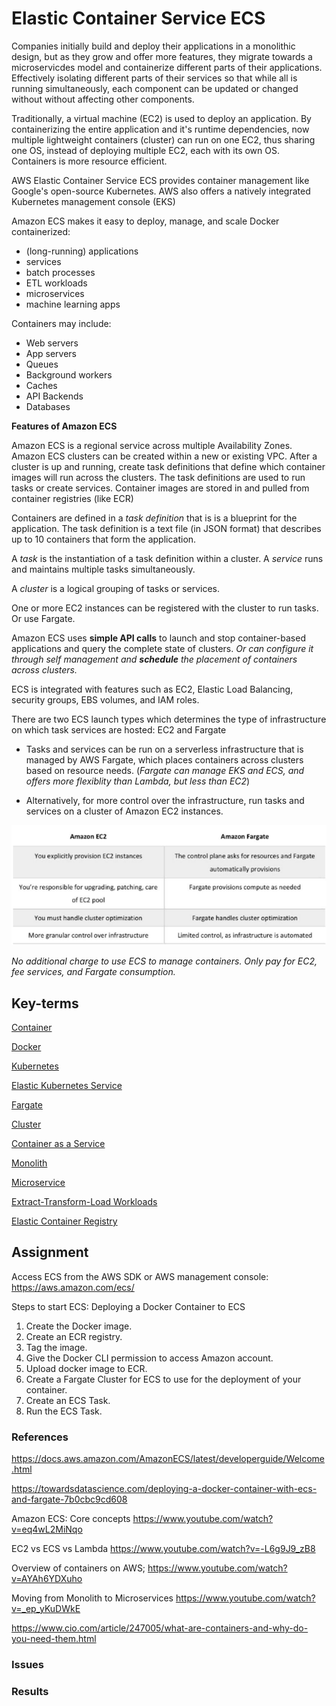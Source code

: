 # Elastic Container Service ECS

Companies initially build and deploy their applications in a monolithic design, but as they grow and offer more features, they migrate towards a microservicdes model and containerize different parts of their applications. Effectively isolating different parts of their services so that while all is running simultaneously, each component can be updated or changed without without affecting other components.

Traditionally, a virtual machine (EC2) is used to deploy an application. By containerizing the entire application and it's runtime dependencies, now multiple lightweight containers (cluster) can run on one EC2, thus sharing one OS, instead of deploying multiple EC2, each with its own OS. Containers is more resource efficient. 

AWS Elastic Container Service ECS provides container management like Google's open-source Kubernetes. AWS also offers a natively integrated Kubernetes management console (EKS)

Amazon ECS makes it easy to deploy, manage, and scale Docker containerized:
* (long-running) applications 
* services 
* batch processes 
* ETL workloads 
* microservices 
* machine learning apps

Containers may include:
* Web servers
* App servers
* Queues
* Background workers
* Caches
* API Backends
* Databases

**Features of Amazon ECS**

Amazon ECS is a regional service across multiple Availability Zones. Amazon ECS clusters can be created within a new or existing VPC. After a cluster is up and running, create task definitions that define which container images will run across the clusters. The task definitions are used to run tasks or create services. Container images are stored in and pulled from container registries (like ECR)

Containers are defined in a *task definition* that is is a blueprint for the application. The task definition is a text file (in JSON format) that describes up to 10 containers that form the application.

A *task* is the instantiation of a task definition within a cluster. A *service* runs and maintains multiple tasks simultaneously.

A *cluster* is a logical grouping of tasks or services.

One or more EC2 instances can be registered with the cluster to run tasks. Or use Fargate.

Amazon ECS uses **simple API calls** to launch and stop container-based applications and query the complete state of clusters. 
*Or can configure it through self management and **schedule** the placement of containers across clusters.*

ECS is integrated with features such as EC2, Elastic Load Balancing, security groups, EBS volumes, and IAM roles. 

There are two ECS launch types which determines the type of infrastructure on which task services are hosted: EC2 and Fargate

* Tasks and services can be run on a serverless infrastructure that is managed by AWS Fargate, which places containers across clusters based on resource needs. (*Fargate can manage EKS and ECS, and offers more flexiblity than Lambda, but less than EC2*)

* Alternatively, for more control over the infrastructure, run tasks and services on a cluster of Amazon EC2 instances.

![](../00_includes/wk05/ecs-launch-types.png)


*No additional charge to use ECS to manage containers. Only pay for EC2, fee services, and Fargate consumption.*


## Key-terms
[Container](beschrijvingen/general-glossary.md#container)

[Docker](beschrijvingen/general-glossary.md#docker)

[Kubernetes](beschrijvingen/general-glossary.md#kubernetes)

[Elastic Kubernetes Service](beschrijvingen/aws-cloud-glossary.md#elastic-kubernetes-service)

[Fargate](beschrijvingen/aws-cloud-glossary.md#fargate)

[Cluster]()

[Container as a Service]()

[Monolith]()

[Microservice]()

[Extract-Transform-Load Workloads]()

[Elastic Container Registry](beschrijvingen/aws-cloud-glossary.md#elastic-container-registry)



## Assignment

Access ECS from the AWS SDK or AWS management console: https://aws.amazon.com/ecs/

Steps to start ECS:
Deploying a Docker Container to ECS

1) Create the Docker image.
2) Create an ECR registry.
3) Tag the image.
4) Give the Docker CLI permission to access Amazon account.
5) Upload docker image to ECR.
6) Create a Fargate Cluster for ECS to use for the deployment of your container.
7) Create an ECS Task.
8) Run the ECS Task.

### References
https://docs.aws.amazon.com/AmazonECS/latest/developerguide/Welcome.html

https://towardsdatascience.com/deploying-a-docker-container-with-ecs-and-fargate-7b0cbc9cd608

Amazon ECS: Core concepts
https://www.youtube.com/watch?v=eq4wL2MiNqo

EC2 vs ECS vs Lambda
https://www.youtube.com/watch?v=-L6g9J9_zB8

Overview of containers on AWS;
https://www.youtube.com/watch?v=AYAh6YDXuho

Moving from Monolith to Microservices
https://www.youtube.com/watch?v=_ep_yKuDWkE

https://www.cio.com/article/247005/what-are-containers-and-why-do-you-need-them.html
### Issues


### Results
